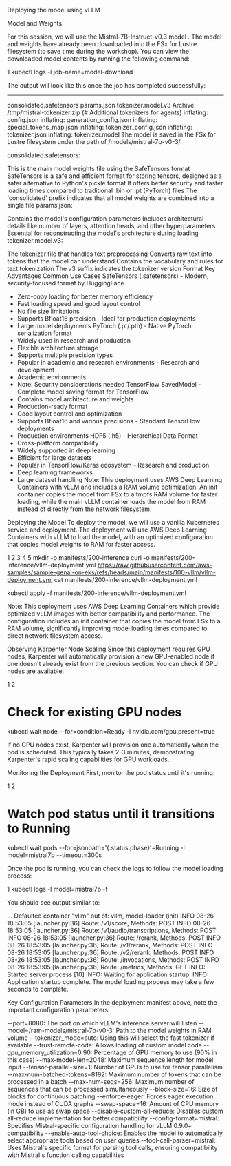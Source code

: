 Deploying the model using vLLM

Model and Weights

For this session, we will use the Mistral-7B-Instruct-v0.3 model . The model and weights have already been downloaded into the FSx for Lustre filesystem (to save time during the workshop). You can view the downloaded model contents by running the following command:

1
kubectl logs -l job-name=model-download

The output will look like this once the job has completed successfully:

-----
consolidated.safetensors
params.json
tokenizer.model.v3
Archive:  /tmp/mistral-tokenizer.zip (# Additional tokenizers for agents)
  inflating: config.json
  inflating: generation_config.json
  inflating: special_tokens_map.json
  inflating: tokenizer_config.json
  inflating: tokenizer.json
  inflating: tokenizer.model
The model is saved in the FSx for Lustre filesystem under the path of /models/mistral-7b-v0-3/.

consolidated.safetensors:

This is the main model weights file using the SafeTensors format
SafeTensors is a safe and efficient format for storing tensors, designed as a safer alternative to Python's pickle format
It offers better security and faster loading times compared to traditional .bin or .pt (PyTorch) files
The 'consolidated' prefix indicates that all model weights are combined into a single file
params.json:

Contains the model's configuration parameters
Includes architectural details like number of layers, attention heads, and other hyperparameters
Essential for reconstructing the model's architecture during loading
tokenizer.model.v3:

The tokenizer file that handles text preprocessing
Converts raw text into tokens that the model can understand
Contains the vocabulary and rules for text tokenization
The v3 suffix indicates the tokenizer version
Format	Key Advantages	Common Use Cases
SafeTensors (.safetensors)	- Modern, security-focused format by HuggingFace
- Zero-copy loading for better memory efficiency
- Fast loading speed and good layout control
- No file size limitations
- Supports Bfloat16 precision	- Ideal for production deployments
- Large model deployments
PyTorch (.pt/.pth)	- Native PyTorch serialization format
- Widely used in research and production
- Flexible architecture storage
- Supports multiple precision types
- Popular in academic and research environments	- Research and development
- Academic environments
- Note: Security considerations needed
TensorFlow SavedModel	- Complete model saving format for TensorFlow
- Contains model architecture and weights
- Production-ready format
- Good layout control and optimization
- Supports Bfloat16 and various precisions	- Standard TensorFlow deployments
- Production environments
HDF5 (.h5)	- Hierarchical Data Format
- Cross-platform compatibility
- Widely supported in deep learning
- Efficient for large datasets
- Popular in TensorFlow/Keras ecosystem	- Research and production
- Deep learning frameworks
- Large dataset handling
Note: This deployment uses AWS Deep Learning Containers with vLLM and includes a RAM volume optimization. An init container copies the model from FSx to a tmpfs RAM volume for faster loading, while the main vLLM container loads the model from RAM instead of directly from the network filesystem.

Deploying the Model
To deploy the model, we will use a vanilla Kubernetes service and deployment. The deployment will use AWS Deep Learning Containers with vLLM to load the model, with an optimized configuration that copies model weights to RAM for faster access.

1
2
3
4
5
mkdir -p manifests/200-inference
curl -o manifests/200-inference/vllm-deployment.yml https://raw.githubusercontent.com/aws-samples/sample-genai-on-eks/refs/heads/main/manifests/100-vllm/vllm-deployment.yml
cat manifests/200-inference/vllm-deployment.yml

kubectl apply -f manifests/200-inference/vllm-deployment.yml

Note: This deployment uses AWS Deep Learning Containers which provide optimized vLLM images with better compatibility and performance. The configuration includes an init container that copies the model from FSx to a RAM volume, significantly improving model loading times compared to direct network filesystem access.

Observing Karpenter Node Scaling
Since this deployment requires GPU nodes, Karpenter will automatically provision a new GPU-enabled node if one doesn't already exist from the previous section. You can check if GPU nodes are available:

1
2
# Check for existing GPU nodes
kubectl wait node --for=condition=Ready -l nvidia.com/gpu.present=true

If no GPU nodes exist, Karpenter will provision one automatically when the pod is scheduled. This typically takes 2-3 minutes, demonstrating Karpenter's rapid scaling capabilities for GPU workloads.

Monitoring the Deployment
First, monitor the pod status until it's running:

1
2
# Watch pod status until it transitions to Running
kubectl wait pods --for=jsonpath='{.status.phase}'=Running -l model=mistral7b --timeout=300s

Once the pod is running, you can check the logs to follow the model loading process:

1
kubectl logs -l model=mistral7b -f

You should see output similar to:

...
Defaulted container "vllm" out of: vllm, model-loader (init)
INFO 08-26 18:53:05 [launcher.py:36] Route: /v1/score, Methods: POST
INFO 08-26 18:53:05 [launcher.py:36] Route: /v1/audio/transcriptions, Methods: POST
INFO 08-26 18:53:05 [launcher.py:36] Route: /rerank, Methods: POST
INFO 08-26 18:53:05 [launcher.py:36] Route: /v1/rerank, Methods: POST
INFO 08-26 18:53:05 [launcher.py:36] Route: /v2/rerank, Methods: POST
INFO 08-26 18:53:05 [launcher.py:36] Route: /invocations, Methods: POST
INFO 08-26 18:53:05 [launcher.py:36] Route: /metrics, Methods: GET
INFO:     Started server process [10]
INFO:     Waiting for application startup.
INFO:     Application startup complete.
The model loading process may take a few seconds to complete.

Key Configuration Parameters
In the deployment manifest above, note the important configuration parameters:

--port=8080: The port on which vLLM's inference server will listen
--model=/ram-models/mistral-7b-v0-3: Path to the model weights in RAM volume
--tokenizer_mode=auto: Using this will select the fast tokenizer if available
--trust-remote-code: Allows loading of custom model code
--gpu_memory_utilization=0.90: Percentage of GPU memory to use (90% in this case)
--max-model-len=2048: Maximum sequence length for model input
--tensor-parallel-size=1: Number of GPUs to use for tensor parallelism
--max-num-batched-tokens=8192: Maximum number of tokens that can be processed in a batch
--max-num-seqs=256: Maximum number of sequences that can be processed simultaneously
--block-size=16: Size of blocks for continuous batching
--enforce-eager: Forces eager execution mode instead of CUDA graphs
--swap-space=16: Amount of CPU memory (in GB) to use as swap space
--disable-custom-all-reduce: Disables custom all-reduce implementation for better compatibility
--config-format=mistral: Specifies Mistral-specific configuration handling for vLLM 0.9.0+ compatibility
--enable-auto-tool-choice: Enables the model to automatically select appropriate tools based on user queries
--tool-call-parser=mistral: Uses Mistral's specific format for parsing tool calls, ensuring compatibility with Mistral's function calling capabilities
